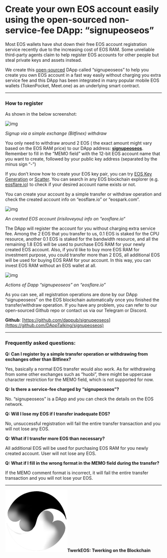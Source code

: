 # Create your own EOS account easily using the open-sourced non-service-fee DApp: “signupeoseos”

Most EOS wallets have shut down their free EOS account registration service recently due to the increasing cost of EOS RAM. Some unreliable third-party agents claim to help register EOS accounts for other people but steal private keys and assets instead.

We create this [open-sourced](https://github.com/Dappub/signupeoseos) DApp called “signupeoseos” to help you create you own EOS account in a fast way easily without charging you extra service fee and this DApp has been integrated in many popular mobile EOS wallets (TokenPocket, Meet.one) as an underlying smart contract.

------

### How to register

As shown in the below screenshot:

![img](https://cdn-images-1.medium.com/max/800/1*R7ZLxKbjev54kN3mDTsl5g.png)

*Signup via a simple exchange (Bitfinex) withdraw*

You only need to withdraw around 2 EOS ( the exact amount might vary based on the EOS RAM price) to our DApp address: [**signupeoseos**](https://eosflare.io/account/signupeoseos). Remember to fill in the “MEMO field” with the 12-bit EOS account name that you want to create, followed by your public key address (separated by the minus sign “-”)

If you don’t know how to create your EOS key pair, you can try [EOS Key Generation](https://nadejde.github.io/eos-token-sale) or [Scatter](https://get-scatter.com). You can search in any EOS blockchain explorer (e.g. [eosflare.io](https://eosflare.io/)) to check if your desired account name exists or not.

You can create your account by a simple transfer or withdraw operation and check the created account info on “eosflare.io” or “eospark.com”.

![img](https://cdn-images-1.medium.com/max/800/1*G0r5jbXGdYuToELkShlvUQ.png)

*An created EOS account (irisiloveyou) info on “eosflare.io“*

The DApp will register the account for you without charging extra service fee. Among the 2 EOS that you transfer to us, 0.1 EOS is staked for the CPU resource, another 0.1 EOS is staked for the bandwidth resource, and all the remaining 1.8 EOS will be used to purchase EOS RAM for your newly created EOS account. Also, if you’d like to buy more EOS RAM for investment purpose, you could transfer more than 2 EOS, all additional EOS will be used for buying EOS RAM for your account. In this way, you can invest EOS RAM without an EOS wallet at all.

![img](https://cdn-images-1.medium.com/max/800/1*SVSpIH6l6EIjF67r3avzwQ.png)

*Actions of Dapp “signupeoseos” on “eosflare.io”*

As you can see, all registration operations are done by our DApp “signupeoseos” on the EOS blockchain automatically once you finished the transfer/withdraw operation. If you have any problem, you can refer to our open-sourced Github repo or contact us via our Telegram or Discord.

**Github**: [https://github.com/dappub/signupeoseos](https://github.com/DAppTalking/signupeoseos)

------

### Frequently asked questions:

**Q: Can I register by a simple transfer operation or withdrawing from exchanges other than Bitfinex?**

Yes, basically a normal EOS transfer would also work. As for withdrawing from some other exchanges such as “huobi”, there might be uppercase character restriction for the MEMO field, which is not supported for now.

**Q: Is there a service-fee charged by “signupeoseos”?**

No. “signupeoseos” is a DApp and you can check the details on the EOS network.

**Q: Will I lose my EOS if I transfer inadequate EOS?**

No, unsuccessful registration will fail the entire transfer transaction and you will not lose any EOS.

**Q: What if I transfer more EOS than necessary?**

All additional EOS will be used for purchasing EOS RAM for you newly created account. User will not lose any EOS.

**Q: What if I fill in the wrong format in the MEMO field during the transfer?**

If the MEMO comment format is incorrect, it will fail the entire transfer transaction and you will not lose your EOS.

------



![img](https://raw.githubusercontent.com/BlockABC/eos-tokens/master/tokens/twerkeoscoin/TWERK.png)**TwerkEOS: Twerking on the Blockchain**
